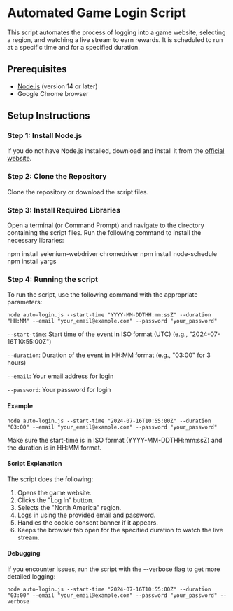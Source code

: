 # Automated Game Login Script

This script automates the process of logging into a game website, selecting a region, and watching a live stream to earn rewards. It is scheduled to run at a specific time and for a specified duration.

## Prerequisites

- [Node.js](https://nodejs.org/) (version 14 or later)
- Google Chrome browser

## Setup Instructions

### Step 1: Install Node.js

If you do not have Node.js installed, download and install it from the [official website](https://nodejs.org/).

### Step 2: Clone the Repository

Clone the repository or download the script files.

### Step 3: Install Required Libraries

Open a terminal (or Command Prompt) and navigate to the directory containing the script files. Run the following command to install the necessary libraries:

npm install selenium-webdriver chromedriver
npm install node-schedule
npm install yargs

### Step 4: Running the script

To run the script, use the following command with the appropriate parameters:

```
node auto-login.js --start-time "YYYY-MM-DDTHH:mm:ssZ" --duration "HH:MM" --email "your_email@example.com" --password "your_password"
```
`--start-time`: Start time of the event in ISO format (UTC) (e.g., "2024-07-16T10:55:00Z")

`--duration`: Duration of the event in HH:MM format (e.g., "03:00" for 3 hours)

`--email`: Your email address for login

`--password`: Your password for login

#### Example
```
node auto-login.js --start-time "2024-07-16T10:55:00Z" --duration "03:00" --email "your_email@example.com" --password "your_password"
```
Make sure the start-time is in ISO format (YYYY-MM-DDTHH:mm:ssZ) and the duration is in HH:MM format.

#### Script Explanation
The script does the following:

1. Opens the game website.
2. Clicks the "Log In" button.
3. Selects the "North America" region.
4. Logs in using the provided email and password.
5. Handles the cookie consent banner if it appears.
6. Keeps the browser tab open for the specified duration to watch the live stream.

#### Debugging
If you encounter issues, run the script with the --verbose flag to get more detailed logging:
```
node auto-login.js --start-time "2024-07-16T10:55:00Z" --duration "03:00" --email "your_email@example.com" --password "your_password" --verbose
```

